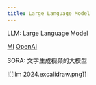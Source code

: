 ```yaml
---
title: Large Language Model
---
```



LLM: Large Language Model

[MI](https://mibot.ai.xiaomi.com/#/home)
[OpenAI](https://chat.openai.com/)

SORA: 文字生成视频的大模型

![[llm 2024.excalidraw.png]]